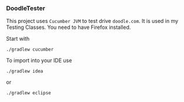 ### DoodleTester

This project uses `Cucumber JVM` to test drive `doodle.com`. It is used in my Testing Classes. You need to have Firefox installed.

Start with 

```
./gradlew cucumber
```

To import into your IDE use

```
./gradlew idea
```

or

```
./gradlew eclipse
```
